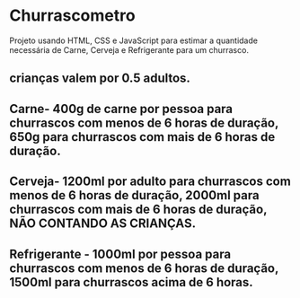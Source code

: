 # Churrascometro
Projeto usando HTML, CSS e JavaScript para estimar a quantidade necessária de Carne, Cerveja e Refrigerante para um churrasco.

crianças valem por 0.5 adultos.
--------------------------------------------------------------------
Carne- 400g de carne por pessoa para churrascos com menos de 6 horas
de duração, 650g para churrascos com mais de 6 horas de duração.
--------------------------------------------------------------------
Cerveja- 1200ml por adulto para churrascos com menos de 6 horas de 
duração, 2000ml para churrascos com mais de 6 horas de duração,
NÃO CONTANDO AS CRIANÇAS.
--------------------------------------------------------------------
Refrigerante - 1000ml por pessoa para churrascos com menos de 6 horas
de duração, 1500ml para churrascos acima de 6 horas.
--------------------------------------------------------------------
